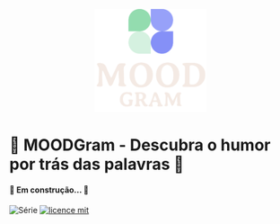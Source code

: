 
<p align="center">
<img src=".github/logotype.png" alt="LOGO" width="200"/>
</p>

# 🍃 MOODGram - Descubra o humor por trás das palavras 🍂

#### 🚧 Em construção...  🚧

![Série](https://img.shields.io/badge/Trafega-Projeto%20Integrador-yellow)
[![licence mit](https://img.shields.io/badge/licence-MIT-orange.svg)]()
